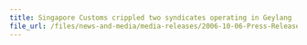 ```yaml
---
title: Singapore Customs crippled two syndicates operating in Geylang
file_url: /files/news-and-media/media-releases/2006-10-06-Press-Release.pdf
---
```

